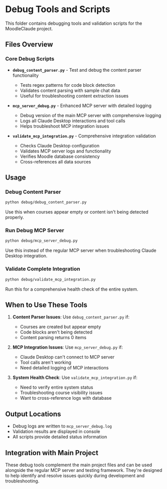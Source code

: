 # Debug Tools and Scripts

This folder contains debugging tools and validation scripts for the MoodleClaude project.

## Files Overview

### Core Debug Scripts

- **`debug_content_parser.py`** - Test and debug the content parser functionality
  - Tests regex patterns for code block detection
  - Validates content parsing with sample chat data
  - Useful for troubleshooting content extraction issues

- **`mcp_server_debug.py`** - Enhanced MCP server with detailed logging
  - Debug version of the main MCP server with comprehensive logging
  - Logs all Claude Desktop interactions and tool calls
  - Helps troubleshoot MCP integration issues

- **`validate_mcp_integration.py`** - Comprehensive integration validation
  - Checks Claude Desktop configuration
  - Validates MCP server logs and functionality
  - Verifies Moodle database consistency
  - Cross-references all data sources

## Usage

### Debug Content Parser
```bash
python debug/debug_content_parser.py
```
Use this when courses appear empty or content isn't being detected properly.

### Run Debug MCP Server
```bash
python debug/mcp_server_debug.py
```
Use this instead of the regular MCP server when troubleshooting Claude Desktop integration.

### Validate Complete Integration
```bash
python debug/validate_mcp_integration.py
```
Run this for a comprehensive health check of the entire system.

## When to Use These Tools

1. **Content Parser Issues**: Use `debug_content_parser.py` if:
   - Courses are created but appear empty
   - Code blocks aren't being detected
   - Content parsing returns 0 items

2. **MCP Integration Issues**: Use `mcp_server_debug.py` if:
   - Claude Desktop can't connect to MCP server
   - Tool calls aren't working
   - Need detailed logging of MCP interactions

3. **System Health Check**: Use `validate_mcp_integration.py` if:
   - Need to verify entire system status
   - Troubleshooting course visibility issues
   - Want to cross-reference logs with database

## Output Locations

- Debug logs are written to `mcp_server_debug.log`
- Validation results are displayed in console
- All scripts provide detailed status information

## Integration with Main Project

These debug tools complement the main project files and can be used alongside the regular MCP server and testing framework. They're designed to help identify and resolve issues quickly during development and troubleshooting.
